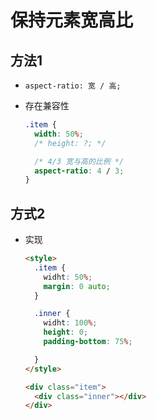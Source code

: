 # 保持元素宽高比

## 方法1

+ `aspect-ratio: 宽 / 高;`
+ 存在兼容性

  ```css
  .item {
    width: 50%;
    /* height: ?; */

    /* 4/3 宽与高的比例 */
    aspect-ratio: 4 / 3;
  }
  ```

## 方式2

+ 实现

  ```html
  <style>
    .item {
      widht: 50%;
      margin: 0 auto;
    }

    .inner {
      widht: 100%;
      height: 0;
      padding-bottom: 75%;

    }
  </style>

  <div class="item">
    <div class="inner"></div>
  </div>
  ```
